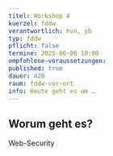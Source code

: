 ```yaml
---
titel: Workshop 4
kuerzel: fddw
verantwortlich: hvn, yb
typ: fddw
pflicht: false
termine: 2025-06-06 10:00
empfohlene-voraussetzungen: 
published: true
dauer: 420
raum: fddw-vor-ort
info: Heute geht es um …
---
```

## Worum geht es?

Web-Security
